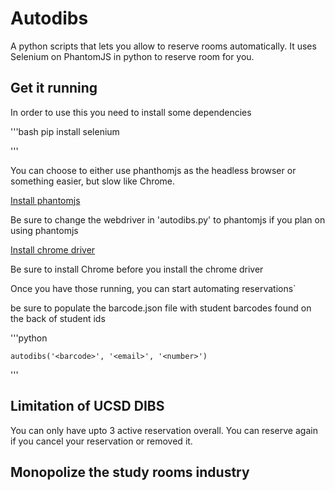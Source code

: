 # Autodibs #

A python scripts that lets you allow to reserve rooms automatically.
It uses Selenium on PhantomJS in python to reserve room for you.

## Get it running ##

In order to use this you need to install some dependencies

'''bash
	pip install selenium

'''

You can choose to either use phanthomjs as the headless browser or something
easier, but slow like Chrome. 

[Install phantomjs](http://phantomjs.org/build.html)

Be sure to change the webdriver in 'autodibs.py' to phantomjs if you
plan on using phantomjs

[Install chrome driver](https://sites.google.com/a/chromium.org/chromedriver/getting-started)

Be sure to install Chrome before you install the chrome driver

Once you have those running, you can start automating reservations`

be sure to populate the barcode.json file with student barcodes found 
on the back of student ids

'''python
	
	autodibs('<barcode>', '<email>', '<number>')
'''

## Limitation of UCSD DIBS ##

You can only have upto 3 active reservation overall. You can reserve again 
if you cancel your reservation or removed it.

## Monopolize the study rooms industry ##